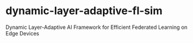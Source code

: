 # dynamic-layer-adaptive-fl-sim
Dynamic Layer-Adaptive AI Framework for Efficient Federated Learning on Edge Devices
